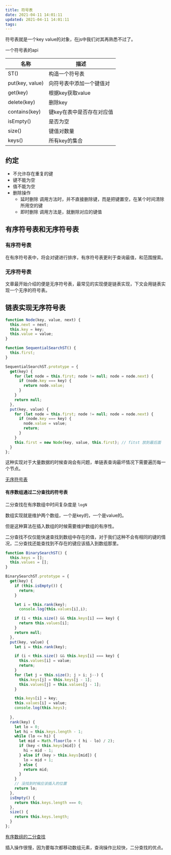 ```yaml
---
title: 符号表
date: 2021-04-11 14:01:11
updated: 2021-04-11 14:01:11
tags:
---
```


符号表就是一个key value的对象，在js中我们对其再熟悉不过了。

一个符号表的api

| 名称            | 描述                      |
| --------------- | ------------------------- |
| ST()            | 构造一个符号表            |
| put(key, value) | 向符号表中添加一个键值对  |
| get(key)        | 根据key获取value          |
| delete(key)     | 删除key                   |
| contains(key)   | 键key在表中是否存在对应值 |
| isEmpty()       | 是否为空                  |
| size()          | 键值对数量                |
| keys()          | 所有key的集合             |


## 约定

- 不允许存在重复的键
- 键不能为空
- 值不能为空
- 删除操作
  - 延时删除 调用方法时，并不直接删除键，而是把键置空，在某个时间清除所用空的键
  - 即时删除 调用方法是，就删除对应的键值

## 有序符号表和无序符号表

### 有序符号表

在有序符号表中，将会对键进行排序，有序符号表更利于查询最值，和范围搜索。

### 无序符号表

文章最开始介绍的便是无序符号表，最常见的实现便是链表实现，下文会用链表实现一个无序的符号表。

## 链表实现无序符号表

```js
function Node(key, value, next) {
  this.next = next;
  this.key = key;
  this.value = value;
}

function SequentialSearchST() {
  this.first;
}

SequentialSearchST.prototype = {
  get(key) {
    for (let node = this.first; node != null; node = node.next) {
      if (node.key === key) {
        return node.value;
      }
    }
    return null;
  },
  put(key, value) {
    for (let node = this.first; node != null; node = node.next) {
      if (node.key === key) {
        node.value = value;
        return;
      }
    }
    this.first = new Node(key, value, this.first); // fitst 放到最后面
  }
};
```

这种实现对于大量数据的时候查询会有问题，单链表查询最坏情况下需要遍历每一个节点。

[无序符号表](https://codepen.io/angelname/pen/NWdXQba)

#### 有序数组通过二分查找的符号表

二分查找在有序数组中时间复杂度是 `logN`

数组实现就是维护两个数组，一个是key的，一个是value的。

但是这种算法在插入数组的时候需要维护数组的有序性。

二分查找不仅仅能快速查找到数组中存在的值，对于我们这种不会有相同的键的情况，二分查找还能查找到不存在的键应该插入到数组那里。

```js
function BinarySearchST() {
  this.keys = [];
  this.values = [];
}

BinarySearchST.prototype = {
  get(key) {
    if (this.isEmpty()) {
      return;
    }

    let i = this.rank(key);
      console.log(this.values[i],i);

    if (i < this.size() && this.keys[i] === key) {
      return this.values[i];
    }
    return null;
  },
  put(key, value) {
    let i = this.rank(key);

    if (i < this.size() && this.keys[i] === key) {
      this.values[i] = value;
      return;
    }
    for (let j = this.size(); j > i; j--) {
      this.keys[j] = this.keys[j - 1];
      this.values[j] = this.values[j - 1];
    }

    this.keys[i] = key;
    this.values[i] = value;
    console.log(this.keys);
    
  },
  rank(key) {
    let lo = 0;
    let hi = this.keys.length - 1;
    while (lo <= hi) {
      let mid = Math.floor(lo + ( hi - lo) / 2);
      if (key < this.keys[mid]) {
        hi = mid - 1;
      } else if (key > this.keys[mid]) {
        lo = mid + 1;
      } else {
        return mid;
      }
    }
    // 没找到时候应该插入的位置
    return lo;
  },
  isEmpty() {
    return this.keys.length === 0;
  },
  size() {
    return this.keys.length;
  }
};
```

[有序数组的二分查找](https://codepen.io/angelname/pen/qBRpeyO?editors=0011)

插入操作很慢，因为要每次都移动数组元素，查询操作比较快，二分查找的优点。

